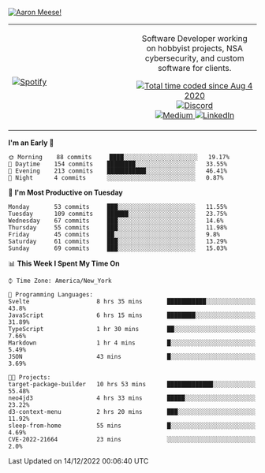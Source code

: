 [![Aaron Meese!](https://user-images.githubusercontent.com/17814535/88975338-a2aabf00-d27f-11ea-963f-8a19608716b4.png)](https://github.com/ajmeese7/readme-ascii "README ASCII")

<!-- Modified from project here: https://github.com/novatorem/novatorem -->
<table width="100%">
  <tr>
  <td width="50%">

&nbsp; <br> [![Spotify](https://ajmeese7.vercel.app/api/spotify)](https://open.spotify.com/user/ajmeese)

  </td>
  <td width="50%">
    <p align="center">
    Software Developer working on hobbyist projects, NSA cybersecurity, and custom software for clients.
    </p>
    <p align="center">
      <a href="https://wakatime.com/@f726891d-3b02-46cd-9b60-e8c59f9e2b14">
        <img src="https://wakatime.com/badge/user/f726891d-3b02-46cd-9b60-e8c59f9e2b14.svg" alt="Total time coded since Aug 4 2020" title="WakaTime" />
      </a>
      <a href="http://link.aaronmeese.com/discord">
        <img src="https://img.shields.io/badge/discord-ajmeese7%234835-369?style=flat-square&logo=discord&logoColor=white&color=purple" alt="Discord" title="Discord">
      </a>
      <br />
      <a href="https://link.aaronmeese.com/medium">
        <img src="https://img.shields.io/badge/medium-ajmeese7-1DB954?style=flat-square&logo=medium&logoColor=white" alt="Medium" title="Medium">
      </a>
      <a href="https://link.aaronmeese.com/linkedin">
        <img src="https://img.shields.io/badge/linkedIn-aaronmeese-1DB954?style=flat-square&logo=linkedin&logoColor=white&color=blue" alt="LinkedIn" title="LinkedIn">
      </a>
    </p>
  </td>

</table>

[//]: <> (The `&nbsp;` is to have Aphelion take up more space)

<!--START_SECTION:waka-->
**I'm an Early 🐤** 

```text
🌞 Morning    88 commits     ████░░░░░░░░░░░░░░░░░░░░░   19.17% 
🌆 Daytime    154 commits    ████████░░░░░░░░░░░░░░░░░   33.55% 
🌃 Evening    213 commits    ███████████░░░░░░░░░░░░░░   46.41% 
🌙 Night      4 commits      ░░░░░░░░░░░░░░░░░░░░░░░░░   0.87%

```
📅 **I'm Most Productive on Tuesday** 

```text
Monday       53 commits     ███░░░░░░░░░░░░░░░░░░░░░░   11.55% 
Tuesday      109 commits    ██████░░░░░░░░░░░░░░░░░░░   23.75% 
Wednesday    67 commits     ███░░░░░░░░░░░░░░░░░░░░░░   14.6% 
Thursday     55 commits     ███░░░░░░░░░░░░░░░░░░░░░░   11.98% 
Friday       45 commits     ██░░░░░░░░░░░░░░░░░░░░░░░   9.8% 
Saturday     61 commits     ███░░░░░░░░░░░░░░░░░░░░░░   13.29% 
Sunday       69 commits     ███░░░░░░░░░░░░░░░░░░░░░░   15.03%

```


📊 **This Week I Spent My Time On** 

```text
⌚︎ Time Zone: America/New_York

💬 Programming Languages: 
Svelte                   8 hrs 35 mins       ███████████░░░░░░░░░░░░░░   43.8% 
JavaScript               6 hrs 15 mins       ████████░░░░░░░░░░░░░░░░░   31.89% 
TypeScript               1 hr 30 mins        ██░░░░░░░░░░░░░░░░░░░░░░░   7.66% 
Markdown                 1 hr 4 mins         █░░░░░░░░░░░░░░░░░░░░░░░░   5.49% 
JSON                     43 mins             █░░░░░░░░░░░░░░░░░░░░░░░░   3.69%

🐱‍💻 Projects: 
target-package-builder   10 hrs 53 mins      █████████████░░░░░░░░░░░░   55.48% 
neo4jd3                  4 hrs 33 mins       █████░░░░░░░░░░░░░░░░░░░░   23.22% 
d3-context-menu          2 hrs 20 mins       ███░░░░░░░░░░░░░░░░░░░░░░   11.92% 
sleep-from-home          55 mins             █░░░░░░░░░░░░░░░░░░░░░░░░   4.69% 
CVE-2022-21664           23 mins             ░░░░░░░░░░░░░░░░░░░░░░░░░   2.0%

```


 Last Updated on 14/12/2022 00:06:40 UTC
<!--END_SECTION:waka-->
